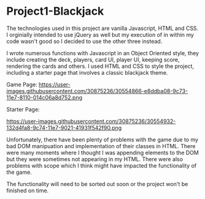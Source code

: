 # Project1-Blackjack

The technologies used in this project are vanilla Javascript, HTML and CSS. I orginially intended to use jQuery as well but my execution of in within my code wasn't good so I decided to use the other three instead.

I wrote numerous functions with Javascript in an Object Oriented style, they include creating the deck, players, card UI, player UI, keeping score, rendering the cards and others. I used HTML and CSS to style the project, including a starter page that involves a classic blackjack theme.

Game Page:
https://user-images.githubusercontent.com/30875236/30554866-e8ddba08-9c73-11e7-8110-014c06a8d752.png

Starter Page:

https://user-images.githubusercontent.com/30875236/30554932-132d4fa8-9c74-11e7-9021-41931f542f90.png

Unfortunately, there have been plenty of problems with the game due to my bad DOM manipuation and implementation of their classes in HTML. There were many moments where I thought I was appending elements to the DOM but they were sometimes not appearing in my HTML. There were also problems with scope which I think might have impacted the functionality of the game.

The functionality will need to be sorted out soon or the project won't be finished on time.



